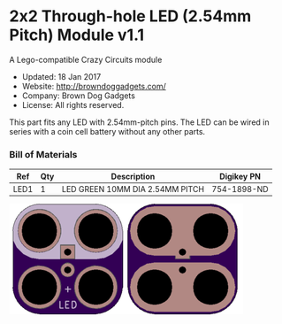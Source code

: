 <!--- start title --->
# 2x2 Through-hole LED (2.54mm Pitch) Module v1.1
A Lego-compatible Crazy Circuits module

- Updated: 18 Jan 2017
- Website: http://browndoggadgets.com/
- Company: Brown Dog Gadgets
- License: All rights reserved.

<!--- end title --->
This part fits any LED with 2.54mm-pitch pins. The LED can be wired in series with a coin cell battery without any other parts.

### Bill of Materials

<!--- bom start --->
|Ref|Qty|Description|Digikey PN|
|---|---|-----------|------|
|LED1|1|LED GREEN 10MM DIA 2.54MM PITCH|754-1898-ND|


<!--- bom end --->

![Gerber Preview](preview.png)

